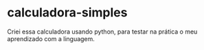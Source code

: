 # calculadora-simples
Criei essa calculadora usando python, para testar na prática o meu aprendizado com a linguagem.


